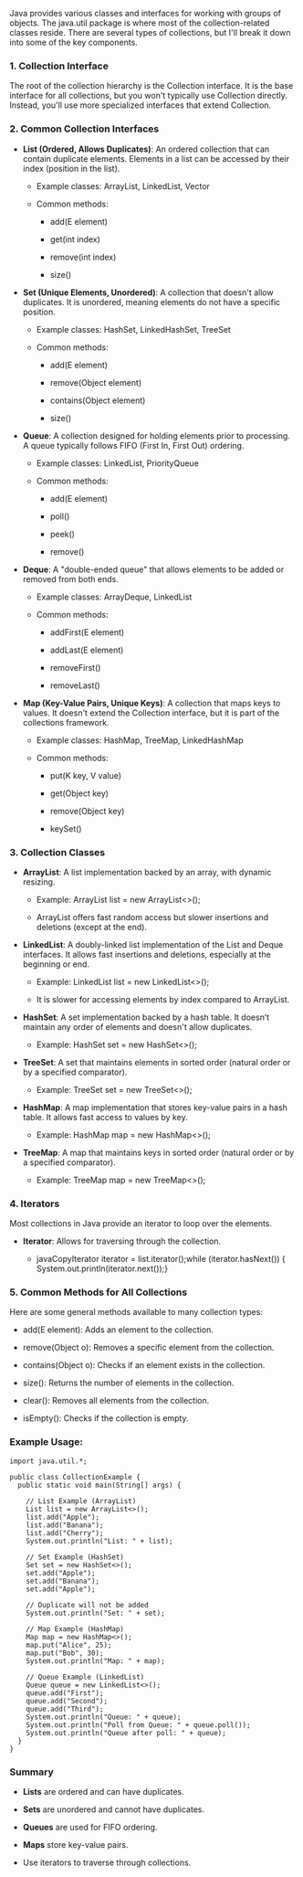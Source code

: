 Java provides various classes and interfaces for working with groups of objects. The java.util package is where most of the collection-related classes reside. There are several types of collections, but I'll break it down into some of the key components.

### 1\. **Collection Interface**

The root of the collection hierarchy is the Collection interface. It is the base interface for all collections, but you won't typically use Collection directly. Instead, you'll use more specialized interfaces that extend Collection.

### 2\. **Common Collection Interfaces**

*   **List (Ordered, Allows Duplicates)**: An ordered collection that can contain duplicate elements. Elements in a list can be accessed by their index (position in the list).
    
    *   Example classes: ArrayList, LinkedList, Vector
        
    *   Common methods:
        
        *   add(E element)
            
        *   get(int index)
            
        *   remove(int index)
            
        *   size()
            
*   **Set  (Unique Elements, Unordered)**: A collection that doesn't allow duplicates. It is unordered, meaning elements do not have a specific position.
    
    *   Example classes: HashSet, LinkedHashSet, TreeSet
        
    *   Common methods:
        
        *   add(E element)
            
        *   remove(Object element)
            
        *   contains(Object element)
            
        *   size()
            
*   **Queue**: A collection designed for holding elements prior to processing. A queue typically follows FIFO (First In, First Out) ordering.
    
    *   Example classes: LinkedList, PriorityQueue
        
    *   Common methods:
        
        *   add(E element)
            
        *   poll()
            
        *   peek()
            
        *   remove()
            
*   **Deque**: A "double-ended queue" that allows elements to be added or removed from both ends.
    
    *   Example classes: ArrayDeque, LinkedList
        
    *   Common methods:
        
        *   addFirst(E element)
            
        *   addLast(E element)
            
        *   removeFirst()
            
        *   removeLast()
            
*   **Map  (Key-Value Pairs, Unique Keys)**: A collection that maps keys to values. It doesn't extend the Collection interface, but it is part of the collections framework.
    
    *   Example classes: HashMap, TreeMap, LinkedHashMap
        
    *   Common methods:
        
        *   put(K key, V value)
            
        *   get(Object key)
            
        *   remove(Object key)
            
        *   keySet()
            

### 3\. **Collection Classes**

*   **ArrayList**: A list implementation backed by an array, with dynamic resizing.
    
    *   Example: ArrayList list = new ArrayList<>();
        
    *   ArrayList offers fast random access but slower insertions and deletions (except at the end).
        
*   **LinkedList**: A doubly-linked list implementation of the List and Deque interfaces. It allows fast insertions and deletions, especially at the beginning or end.
    
    *   Example: LinkedList list = new LinkedList<>();
        
    *   It is slower for accessing elements by index compared to ArrayList.
        
*   **HashSet**: A set implementation backed by a hash table. It doesn’t maintain any order of elements and doesn't allow duplicates.
    
    *   Example: HashSet set = new HashSet<>();
        
*   **TreeSet**: A set that maintains elements in sorted order (natural order or by a specified comparator).
    
    *   Example: TreeSet set = new TreeSet<>();
        
*   **HashMap**: A map implementation that stores key-value pairs in a hash table. It allows fast access to values by key.
    
    *   Example: HashMap map = new HashMap<>();
        
*   **TreeMap**: A map that maintains keys in sorted order (natural order or by a specified comparator).
    
    *   Example: TreeMap map = new TreeMap<>();
        

### 4\. **Iterators**

Most collections in Java provide an iterator to loop over the elements.

*   **Iterator**: Allows for traversing through the collection.
    
    *   javaCopyIterator iterator = list.iterator();while (iterator.hasNext()) { System.out.println(iterator.next());}
        

### 5\. **Common Methods for All Collections**

Here are some general methods available to many collection types:

*   add(E element): Adds an element to the collection.
    
*   remove(Object o): Removes a specific element from the collection.
    
*   contains(Object o): Checks if an element exists in the collection.
    
*   size(): Returns the number of elements in the collection.
    
*   clear(): Removes all elements from the collection.
    
*   isEmpty(): Checks if the collection is empty.
    

### Example Usage:

```
import java.util.*;

public class CollectionExample {
  public static void main(String[] args) {
    
    // List Example (ArrayList)
    List list = new ArrayList<>();
    list.add("Apple");
    list.add("Banana");
    list.add("Cherry");
    System.out.println("List: " + list);

    // Set Example (HashSet)
    Set set = new HashSet<>();
    set.add("Apple");
    set.add("Banana");
    set.add("Apple");

    // Duplicate will not be added
    System.out.println("Set: " + set);

    // Map Example (HashMap)
    Map map = new HashMap<>();
    map.put("Alice", 25);
    map.put("Bob", 30);
    System.out.println("Map: " + map);

    // Queue Example (LinkedList)
    Queue queue = new LinkedList<>();
    queue.add("First");
    queue.add("Second");
    queue.add("Third");
    System.out.println("Queue: " + queue);
    System.out.println("Poll from Queue: " + queue.poll());
    System.out.println("Queue after poll: " + queue);
  }
}  
```

### Summary

*   **Lists** are ordered and can have duplicates.
    
*   **Sets** are unordered and cannot have duplicates.
    
*   **Queues** are used for FIFO ordering.
    
*   **Maps** store key-value pairs.
    
*   Use iterators to traverse through collections.
    
